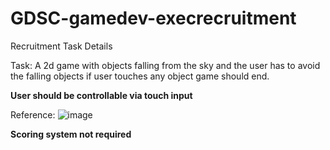 # GDSC-gamedev-execrecruitment
Recruitment Task Details

Task:
A 2d game with objects falling from the sky and the user has to avoid the falling objects if user touches any object game should end.

**User should be controllable via touch input**

Reference:
![image](https://github.com/user-attachments/assets/a6720fbe-bd39-4fb2-a3ac-21ae34771149)

**Scoring system not required**

